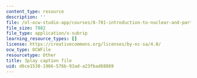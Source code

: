 ```yaml
---
content_type: resource
description: ''
file: /ol-ocw-studio-app/courses/8-701-introduction-to-nuclear-and-particle-physics-fall-2020/d6ce15381966576b93ada23fbad68869_6xzjJ5ncGxY.vtt
file_size: 7882
file_type: application/x-subrip
learning_resource_types: []
license: https://creativecommons.org/licenses/by-nc-sa/4.0/
ocw_type: OCWFile
resourcetype: Other
title: 3play caption file
uid: d6ce1538-1966-576b-93ad-a23fbad68869
---
```

